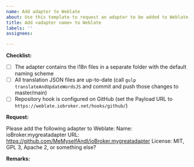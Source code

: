 ```yaml
---
name: Add adapter to Weblate
about: Use this template to request an adapter to be added to Weblate
title: Add <adapter name> to Weblate
labels: ''
assignees: 

---
```


**Checklist:**

-   [ ] The adapter contains the i18n files in a separate folder with the default naming scheme
-   [ ] All translation JSON files are up-to-date (call `gulp translateAndUpdateWordsJS` and commit and push those changes to master/main)
-   [ ] Repository hook is configured on GitHub (set the Payload URL to `https://weblate.iobroker.net/hooks/github/`)

**Request:**

Please add the following adapter to Weblate:
Name: ioBroker.mygreatadapter
URL: https://github.com/MeMyselfAndI/ioBroker.mygreatadapter
License: MIT, GPL 3, Apache 2, or something else?

**Remarks:**
<!-- add your remarks here -->
